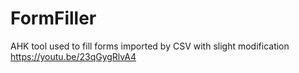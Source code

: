 # FormFiller
AHK tool used to fill forms imported by CSV with slight modification
https://youtu.be/23qGygRlvA4
